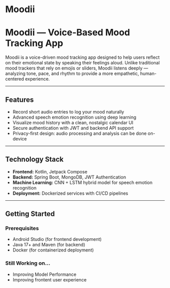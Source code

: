 # Moodii

# Moodii — Voice-Based Mood Tracking App

Moodii is a voice-driven mood tracking app designed to help users reflect on their emotional state by speaking their feelings aloud. Unlike traditional mood trackers that rely on emojis or sliders, Moodii listens deeply — analyzing tone, pace, and rhythm to provide a more empathetic, human-centered experience.

---

## Features

- Record short audio entries to log your mood naturally  
- Advanced speech emotion recognition using deep learning  
- Visualize mood history with a clean, nostalgic calendar UI  
- Secure authentication with JWT and backend API support  
- Privacy-first design: audio processing and analysis can be done on-device  

---

## Technology Stack

- **Frontend:** Kotlin, Jetpack Compose  
- **Backend:** Spring Boot, MongoDB, JWT Authentication  
- **Machine Learning:** CNN + LSTM hybrid model for speech emotion recognition  
- **Deployment:** Dockerized services with CI/CD pipelines  

---

## Getting Started

### Prerequisites

- Android Studio (for frontend development)  
- Java 17+ and Maven (for backend)  
- Docker (for containerized deployment)  

### Still Working on...
- Improving Model Performance
- Improving frontent user experience

